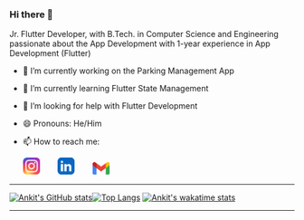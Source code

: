 ### Hi there 👋
Jr. Flutter Developer, with B.Tech. in Computer Science and Engineering passionate about the App Development with 1-year experience in App Development (Flutter)

- 🔭 I’m currently working on the Parking Management App
- 🌱 I’m currently learning Flutter State Management
- 🤔 I’m looking for help with Flutter Development
- 😄 Pronouns: He/Him
- 📫 How to reach me: 

     [<img src="insta.png" width="30">](https://www.instagram.com/s.ankit1140/) &nbsp;&nbsp;&nbsp;&nbsp;&nbsp;&nbsp;
     [<img src="linkedin.png" width="30">](https://www.linkedin.com/in/ankit-singh-012929169/) &nbsp;&nbsp;&nbsp;&nbsp;&nbsp;&nbsp;
     [<img src="gmail.png" width="30">](mailto:s.ankit1140@gmail.com)

<hr>

[![Ankit's GitHub stats](https://github-readme-stats.vercel.app/api?username=nitrotechie)](https://github.com/nitrotechie/github-readme-stats)[![Top Langs](https://github-readme-stats.vercel.app/api/top-langs/?username=nitrotechie&layout=compact)](https://github.com/nitrotechie/github-readme-stats) [![Ankit's wakatime stats](https://github-readme-stats.vercel.app/api/wakatime?username=nitrotechie1140)](https://github.com/nitrotechie/github-readme-stats)

<hr>
